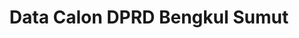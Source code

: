 ---
title: Data Calon DPRD Bengkul Sumut
organization: KPU REPUBLIK INDONESIA
notes: Data Calon DPRD Bengkul Sumut
resources:
  - name: CSV Data Calon DPRD Bengkul Sumut
    url: 'https://github.com/pemiluAPI/pemilu-data/raw/master/calon/2014/dprd_sumut/calon-dprd_sumut.csv'
    format: csv
category:
  - Calon
maintainer: ''
maintainer_email: ''
---